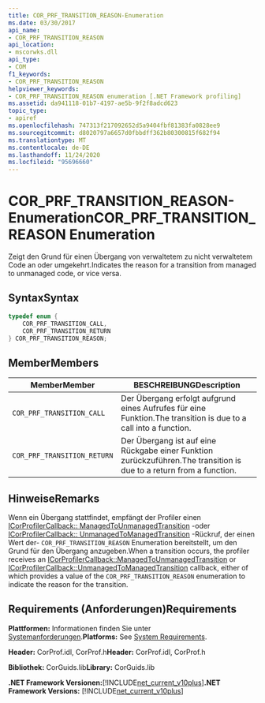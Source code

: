 ```yaml
---
title: COR_PRF_TRANSITION_REASON-Enumeration
ms.date: 03/30/2017
api_name:
- COR_PRF_TRANSITION_REASON
api_location:
- mscorwks.dll
api_type:
- COM
f1_keywords:
- COR_PRF_TRANSITION_REASON
helpviewer_keywords:
- COR_PRF_TRANSITION_REASON enumeration [.NET Framework profiling]
ms.assetid: da941118-01b7-4197-ae5b-9f2f8adcd623
topic_type:
- apiref
ms.openlocfilehash: 747313f217092652d5a9404fbf81383fa0828ee9
ms.sourcegitcommit: d8020797a6657d0fbbdff362b80300815f682f94
ms.translationtype: MT
ms.contentlocale: de-DE
ms.lasthandoff: 11/24/2020
ms.locfileid: "95696660"
---
```

# <a name="cor_prf_transition_reason-enumeration"></a><span data-ttu-id="9247e-102">COR_PRF_TRANSITION_REASON-Enumeration</span><span class="sxs-lookup"><span data-stu-id="9247e-102">COR_PRF_TRANSITION_REASON Enumeration</span></span>

<span data-ttu-id="9247e-103">Zeigt den Grund für einen Übergang von verwaltetem zu nicht verwaltetem Code an oder umgekehrt.</span><span class="sxs-lookup"><span data-stu-id="9247e-103">Indicates the reason for a transition from managed to unmanaged code, or vice versa.</span></span>  
  
## <a name="syntax"></a><span data-ttu-id="9247e-104">Syntax</span><span class="sxs-lookup"><span data-stu-id="9247e-104">Syntax</span></span>  
  
```cpp  
typedef enum {  
    COR_PRF_TRANSITION_CALL,  
    COR_PRF_TRANSITION_RETURN  
} COR_PRF_TRANSITION_REASON;  
```  
  
## <a name="members"></a><span data-ttu-id="9247e-105">Member</span><span class="sxs-lookup"><span data-stu-id="9247e-105">Members</span></span>  
  
|<span data-ttu-id="9247e-106">Member</span><span class="sxs-lookup"><span data-stu-id="9247e-106">Member</span></span>|<span data-ttu-id="9247e-107">BESCHREIBUNG</span><span class="sxs-lookup"><span data-stu-id="9247e-107">Description</span></span>|  
|------------|-----------------|  
|`COR_PRF_TRANSITION_CALL`|<span data-ttu-id="9247e-108">Der Übergang erfolgt aufgrund eines Aufrufes für eine Funktion.</span><span class="sxs-lookup"><span data-stu-id="9247e-108">The transition is due to a call into a function.</span></span>|  
|`COR_PRF_TRANSITION_RETURN`|<span data-ttu-id="9247e-109">Der Übergang ist auf eine Rückgabe einer Funktion zurückzuführen.</span><span class="sxs-lookup"><span data-stu-id="9247e-109">The transition is due to a return from a function.</span></span>|  
  
## <a name="remarks"></a><span data-ttu-id="9247e-110">Hinweise</span><span class="sxs-lookup"><span data-stu-id="9247e-110">Remarks</span></span>  

 <span data-ttu-id="9247e-111">Wenn ein Übergang stattfindet, empfängt der Profiler einen [ICorProfilerCallback:: ManagedToUnmanagedTransition](icorprofilercallback-managedtounmanagedtransition-method.md) -oder [ICorProfilerCallback:: UnmanagedToManagedTransition](icorprofilercallback-unmanagedtomanagedtransition-method.md) -Rückruf, der einen Wert der- `COR_PRF_TRANSITION_REASON` Enumeration bereitstellt, um den Grund für den Übergang anzugeben.</span><span class="sxs-lookup"><span data-stu-id="9247e-111">When a transition occurs, the profiler receives an [ICorProfilerCallback::ManagedToUnmanagedTransition](icorprofilercallback-managedtounmanagedtransition-method.md) or [ICorProfilerCallback::UnmanagedToManagedTransition](icorprofilercallback-unmanagedtomanagedtransition-method.md) callback, either of which provides a value of the `COR_PRF_TRANSITION_REASON` enumeration to indicate the reason for the transition.</span></span>  
  
## <a name="requirements"></a><span data-ttu-id="9247e-112">Requirements (Anforderungen)</span><span class="sxs-lookup"><span data-stu-id="9247e-112">Requirements</span></span>  

 <span data-ttu-id="9247e-113">**Plattformen:** Informationen finden Sie unter [Systemanforderungen](../../get-started/system-requirements.md).</span><span class="sxs-lookup"><span data-stu-id="9247e-113">**Platforms:** See [System Requirements](../../get-started/system-requirements.md).</span></span>  
  
 <span data-ttu-id="9247e-114">**Header:** CorProf.idl, CorProf.h</span><span class="sxs-lookup"><span data-stu-id="9247e-114">**Header:** CorProf.idl, CorProf.h</span></span>  
  
 <span data-ttu-id="9247e-115">**Bibliothek:** CorGuids.lib</span><span class="sxs-lookup"><span data-stu-id="9247e-115">**Library:** CorGuids.lib</span></span>  
  
 <span data-ttu-id="9247e-116">**.NET Framework Versionen:**[!INCLUDE[net_current_v10plus](../../../../includes/net-current-v10plus-md.md)]</span><span class="sxs-lookup"><span data-stu-id="9247e-116">**.NET Framework Versions:** [!INCLUDE[net_current_v10plus](../../../../includes/net-current-v10plus-md.md)]</span></span>
